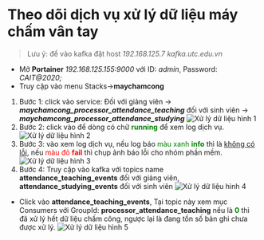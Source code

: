 # Theo dõi dịch vụ xử lý dữ liệu máy chấm vân tay
>
> Lưu ý: để vào kafka đặt host *192.168.125.7 kafka.utc.edu.vn*

- Mở **Portainer** *192.168.125.155:9000* với ID: *admin*, Password: *CAIT@2020;*
- Truy cập vào menu Stacks->**maychamcong**

1. Bước 1: click vào service: Đối với giảng viên -> ***maychamcong_processor_attendance_teaching*** đối với sinh viên -> ***maychamcong_processor_attendance_studying***
![Xử lý dữ liệu hình 1](../../images/giang-duong/maychamcong-4.png "Xử lý dữ liệu 1")
2. Bước 2: click vào để dòng có chữ  <span style="color:green">**running** </span> để xem log dịch vụ.
![Xử lý dữ liệu hình 2](../../images/giang-duong/maychamcong-5.png "Xử lý dữ liệu 2")
3. Bước 3: vào xem log dịch vụ, nếu log báo <span style="color:green">màu xanh **info** </span>thì là <u>không có lỗi</u>, nếu <span style="color:red">màu đỏ **fail**</span> thì chụp ảnh báo lỗi cho nhóm phần mềm.
![Xử lý dữ liệu hình 3](../../images/giang-duong/maychamcong-6.png "Xử lý dữ liệu 3")
4. Bước 4: Truy cập vào kafka với topics name **attendance_teaching_events** đối với giảng viên, **attendance_studying_events** đối với sinh viên
![Xử lý dữ liệu hình 4](../../images/giang-duong/maychamcong-7.png "Xử lý dữ liệu 4")

- Click vào **attendance_teaching_events**, Tại topic này xem mục Consumers với GroupId: **processor_attendance_teaching** nếu là <span style="color:green">**0** </span> thì đã xử lý hết dữ liệu chấm công, ngược lại là đang tồn số bản ghi chưa được xử lý.
![Xử lý dữ liệu hình 5](../../images/giang-duong/maychamcong-8.png "Xử lý dữ liệu 5")
